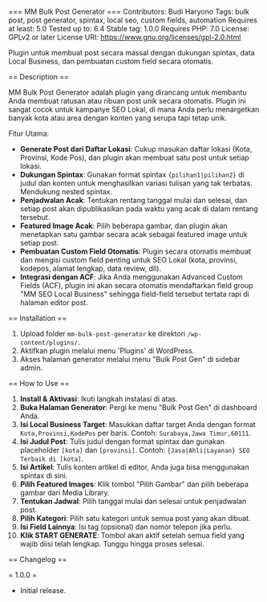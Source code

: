 === MM Bulk Post Generator ===
Contributors: Budi Haryono
Tags: bulk post, post generator, spintax, local seo, custom fields, automation
Requires at least: 5.0
Tested up to: 6.4
Stable tag: 1.0.0
Requires PHP: 7.0
License: GPLv2 or later
License URI: https://www.gnu.org/licenses/gpl-2.0.html

Plugin untuk membuat post secara massal dengan dukungan spintax, data Local Business, dan pembuatan custom field secara otomatis.

== Description ==

MM Bulk Post Generator adalah plugin yang dirancang untuk membantu Anda membuat ratusan atau ribuan post unik secara otomatis. Plugin ini sangat cocok untuk kampanye SEO Lokal, di mana Anda perlu menargetkan banyak kota atau area dengan konten yang serupa tapi tetap unik.

Fitur Utama:
*   **Generate Post dari Daftar Lokasi**: Cukup masukan daftar lokasi (Kota, Provinsi, Kode Pos), dan plugin akan membuat satu post untuk setiap lokasi.
*   **Dukungan Spintax**: Gunakan format spintax `{pilihan1|pilihan2}` di judul dan konten untuk menghasilkan variasi tulisan yang tak terbatas. Mendukung nested spintax.
*   **Penjadwalan Acak**: Tentukan rentang tanggal mulai dan selesai, dan setiap post akan dipublikasikan pada waktu yang acak di dalam rentang tersebut.
*   **Featured Image Acak**: Pilih beberapa gambar, dan plugin akan menetapkan satu gambar secara acak sebagai featured image untuk setiap post.
*   **Pembuatan Custom Field Otomatis**: Plugin secara otomatis membuat dan mengisi custom field penting untuk SEO Lokal (kota, provinsi, kodepos, alamat lengkap, data review, dll).
*   **Integrasi dengan ACF**: Jika Anda menggunakan Advanced Custom Fields (ACF), plugin ini akan secara otomatis mendaftarkan field group "MM SEO Local Business" sehingga field-field tersebut tertata rapi di halaman editor post.

== Installation ==

1.  Upload folder `mm-bulk-post-generator` ke direktori `/wp-content/plugins/`.
2.  Aktifkan plugin melalui menu 'Plugins' di WordPress.
3.  Akses halaman generator melalui menu "Bulk Post Gen" di sidebar admin.

== How to Use ==

1.  **Install & Aktivasi**: Ikuti langkah instalasi di atas.
2.  **Buka Halaman Generator**: Pergi ke menu "Bulk Post Gen" di dashboard Anda.
3.  **Isi Local Business Target**: Masukkan daftar target Anda dengan format `Kota,Provinsi,KodePos` per baris. Contoh: `Surabaya,Jawa Timur,60111`.
4.  **Isi Judul Post**: Tulis judul dengan format spintax dan gunakan placeholder `[kota]` dan `[provinsi]`. Contoh: `{Jasa|Ahli|Layanan} SEO Terbaik di [kota]`.
5.  **Isi Artikel**: Tulis konten artikel di editor, Anda juga bisa menggunakan spintax di sini.
6.  **Pilih Featured Images**: Klik tombol "Pilih Gambar" dan pilih beberapa gambar dari Media Library.
7.  **Tentukan Jadwal**: Pilih tanggal mulai dan selesai untuk penjadwalan post.
8.  **Pilih Kategori**: Pilih satu kategori untuk semua post yang akan dibuat.
9.  **Isi Field Lainnya**: Isi tag (opsional) dan nomor telepon jika perlu.
10. **Klik START GENERATE**: Tombol akan aktif setelah semua field yang wajib diisi telah lengkap. Tunggu hingga proses selesai.

== Changelog ==

= 1.0.0 =
* Initial release.